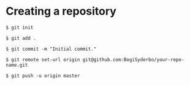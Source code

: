 # Creating a repository

```
$ git init
```

```
$ git add .
```

```
$ git commit -m "Initial commit."
```

```
$ git remote set-url origin git@github.com:BogiSyderbo/your-repo-name.git
```

```
$ git push -u origin master
``` 